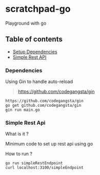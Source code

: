 # scratchpad-go
Playground with go

## Table of contents
- [Setup Dependencies](#Dependencies)
- [Simple Rest API](#Simple-Rest-Api)

### Dependencies

Using Gin to handle auto-reload
>https://github.com/codegangsta/gin
```
https://github.com/codegangsta/gin
go get github.com/codegangsta/gin
gin run main.go
```

### Simple Rest Api

What is it ?

Minimum code to set up rest api using go

How to run ?
```
go run simpleRestEndpoint
curl localhost:3100/simpleEndpoint
```